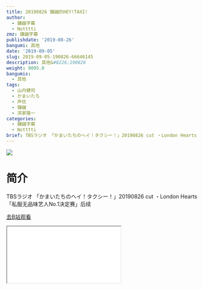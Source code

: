 ```yaml
---
title: 20190826 镰鼬的HEY!TAXI!
author:
  - 鎌鼬字幕
  - Notttti
zmz: 鎌鼬字幕
publishdate: '2019-08-26'
bangumi: 其他
date: '2019-09-05'
slug: 2019-09-05-190826-66646145
description: 其他&#8226;190826
weight: 9095.0
bangumis:
  - 其他
tags:
  - 山内健司
  - かまいたち
  - 声优
  - 镰鼬
  - 滨家隆一
categories:
  - 鎌鼬字幕
  - Notttti
brief: TBSラジオ 「かまいたちのヘイ！タクシー！」20190826 cut ・London Hearts「私服无品味艺人No.1决定赛」后续
---
```

![](https://raw.githubusercontent.com/tcgriffith/owaraisite/master/static/tmpimg/0b9cf944ca63f92d21ad20503c05d7d0b504a5f2.jpg.480.jpg)
# 简介  
TBSラジオ
「かまいたちのヘイ！タクシー！」20190826 cut
・London Hearts「私服无品味艺人No.1决定赛」后续  

[去B站观看](https://www.bilibili.com/video/av66646145/)
<div class ="resp-container"><iframe class="testiframe" src="//player.bilibili.com/player.html?aid=66646145"", scrolling="no", allowfullscreen="true" > </iframe></div> 
